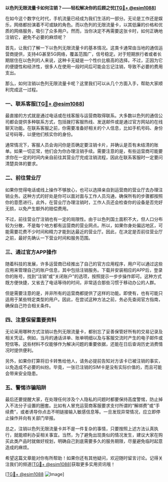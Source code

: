 **以色列无限流量卡如何注销？——轻松解决你的后顾之忧[[TG💪+ @esim1088](https://t.me/s/esim1088)]**

在如今这个数字化时代，手机流量已经成为我们生活的一部分。无论是工作还是娱乐，网络都扮演着不可或缺的角色。而以色列的无限流量卡，以其低廉的价格和优质的网络服务，吸引了众多用户。然而，当你决定不再需要这张卡时，如何正确地注销它，避免不必要的麻烦呢？

首先，让我们了解一下以色列无限流量卡的基本情况。这类卡通常由当地的通信运营商提供，支持4G甚至5G网络，覆盖范围广，信号稳定。对于短期旅行者或者长期居住在以色列的人来说，这种卡无疑是一个性价比极高的选择。不过，正因为它的便捷性和经济性，很多人在使用一段时间后可能会忘记注销，导致不必要的费用支出。

那么，如何注销以色列无限流量卡呢？这里我们可以从几个方面入手，帮助大家顺利完成这一过程。

### 一、联系客服[[TG💪+ @esim1088](https://t.me/s/esim1088)]

最直接的方式就是通过电话或在线客服与运营商取得联系。大多数以色列的通信公司都会提供多种联系方式，包括拨打客服热线、发送邮件或是通过官方网站的在线聊天功能。在联系客服之前，你需要准备好相关的个人信息，比如手机号码、身份证号码等，以便他们核实你的身份。

通常情况下，客服人员会询问你是否确定要注销卡片，并确认是否有未结清的账单。如果一切正常，他们会为你办理注销手续。需要注意的是，有些运营商可能要求你在一定的时间内亲自前往其营业厅完成注销流程，因此在联系客服时一定要问清楚具体的要求。

### 二、前往营业厅

如果你觉得电话或线上操作不够放心，也可以选择亲自到运营商的营业厅去办理注销业务。这种方式的好处是你可以面对面与工作人员沟通，确保所有的步骤都按照你的意愿进行。此外，在营业厅办理注销时，工作人员还会检查你的设备是否完好无损，以免产生额外的赔偿费用。

不过，前往营业厅注销也有一定的局限性。由于以色列国土面积不大，但人口分布较为分散，不是每个地方都有运营商的营业网点。所以，如果你身处偏远地区，可能需要花费不少时间和精力才能到达最近的营业厅。因此，在决定是否前往营业厅之前，最好先确认一下营业时间和服务范围。

### 三、通过官方APP操作

随着科技的发展，许多运营商已经推出了自己的官方应用程序，用户可以通过这些应用来管理自己的账户信息，其中包括注销服务。下载并安装相应的APP后，登录你的账号，找到“注销”或“关闭账户”的选项，按照提示一步步操作即可。这种方式既方便快捷，又省去了电话等待的时间，非常适合那些习惯于移动办公的人群。

但是需要注意的是，并非所有的运营商都提供了这样的功能。即使有，也有可能只适用于某些特定类型的用户。因此，在尝试这种方法之前，务必先查阅官方指南，确保自己符合相关条件。

### 四、注意保留重要资料

无论采用哪种方式注销以色列无限流量卡，都别忘了妥善保管好所有的交易记录及相关凭证。例如，当月的通话详单、账单明细以及与客服交流时产生的电子邮件或短信等。这些材料不仅能够作为解决问题的重要依据，还能在日后查询历史消费情况时提供便利。

另外，如果你打算将旧卡转售给他人，请务必提前告知对方该卡已被注销的事实，以免造成不必要的纠纷。毕竟，一张已注销的SIM卡是没有实际价值的，而且可能会带来安全隐患。

### 五、警惕诈骗陷阱

最后还要提醒大家，在处理任何涉及个人隐私的问题时都要保持高度警惕，防止掉入不法分子设置的圈套。比如有人冒充运营商客服要求支付所谓的“解绑费”或“手续费”，或者诱导你点击不明链接输入敏感信息等。一旦发现异常情况，应立即停止操作并向有关部门举报。

总之，注销以色列无限流量卡并不是一件复杂的事情，只要按照上述方法认真执行，就能顺利办妥相关事宜。当然，为了避免出现类似的情况发生，建议大家在购买此类产品时就做好规划，明确自己到底需要多久的服务期限，尽量避免临时起意造成的麻烦。

希望这篇文章能对你有所帮助！如果你还有其他疑问，欢迎随时留言讨论。记得关注我们的频道[[TG💪+ @esim1088](https://t.me/s/esim1088)]获取更多实用资讯哦！

[[TG💪+ @esim1088](https://t.me/s/esim1088) ![Image](https://i.postimg.cc/4NQfJmqS/Snipaste-2025-05-13-00-14-12.png)]